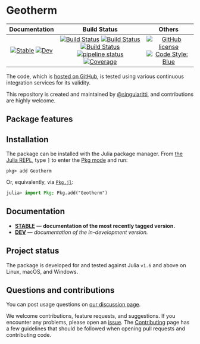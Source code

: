 # Geotherm

|                                 **Documentation**                                  |                                                                                                 **Build Status**                                                                                                 |                                        **Others**                                         |
| :--------------------------------------------------------------------------------: | :--------------------------------------------------------------------------------------------------------------------------------------------------------------------------------------------------------------: | :---------------------------------------------------------------------------------------: |
| [![Stable][docs-stable-img]][docs-stable-url] [![Dev][docs-dev-img]][docs-dev-url] | [![Build Status][gha-img]][gha-url] [![Build Status][appveyor-img]][appveyor-url] [![Build Status][cirrus-img]][cirrus-url] [![pipeline status][gitlab-img]][gitlab-url] [![Coverage][codecov-img]][codecov-url] | [![GitHub license][license-img]][license-url] [![Code Style: Blue][style-img]][style-url] |

[docs-stable-img]: https://img.shields.io/badge/docs-stable-blue.svg
[docs-stable-url]: https://MineralsCloud.github.io/Geotherm.jl/stable
[docs-dev-img]: https://img.shields.io/badge/docs-dev-blue.svg
[docs-dev-url]: https://MineralsCloud.github.io/Geotherm.jl/dev
[gha-img]: https://github.com/MineralsCloud/Geotherm.jl/workflows/CI/badge.svg
[gha-url]: https://github.com/MineralsCloud/Geotherm.jl/actions
[appveyor-img]: https://ci.appveyor.com/api/projects/status/github/MineralsCloud/Geotherm.jl?svg=true
[appveyor-url]: https://ci.appveyor.com/project/singularitti/Geotherm-jl
[cirrus-img]: https://api.cirrus-ci.com/github/MineralsCloud/Geotherm.jl.svg
[cirrus-url]: https://cirrus-ci.com/github/MineralsCloud/Geotherm.jl
[gitlab-img]: https://gitlab.com/singularitti/Geotherm.jl/badges/main/pipeline.svg
[gitlab-url]: https://gitlab.com/singularitti/Geotherm.jl/-/pipelines
[codecov-img]: https://codecov.io/gh/MineralsCloud/Geotherm.jl/branch/main/graph/badge.svg
[codecov-url]: https://codecov.io/gh/MineralsCloud/Geotherm.jl
[license-img]: https://img.shields.io/github/license/MineralsCloud/Geotherm.jl
[license-url]: https://github.com/MineralsCloud/Geotherm.jl/blob/main/LICENSE
[style-img]: https://img.shields.io/badge/code%20style-blue-4495d1.svg
[style-url]: https://github.com/invenia/BlueStyle

The code, which is [hosted on GitHub](https://github.com/MineralsCloud/Geotherm.jl), is tested
using various continuous integration services for its validity.

This repository is created and maintained by
[@singularitti](https://github.com/singularitti), and contributions are highly welcome.

## Package features



## Installation

The package can be installed with the Julia package manager.
From [the Julia REPL](https://docs.julialang.org/en/v1/stdlib/REPL/), type `]` to enter
the [Pkg mode](https://docs.julialang.org/en/v1/stdlib/REPL/#Pkg-mode) and run:

```julia-repl
pkg> add Geotherm
```

Or, equivalently, via [`Pkg.jl`](https://pkgdocs.julialang.org/v1/):

```julia
julia> import Pkg; Pkg.add("Geotherm")
```

## Documentation

- [**STABLE**][docs-stable-url] — **documentation of the most recently tagged version.**
- [**DEV**][docs-dev-url] — _documentation of the in-development version._

## Project status

The package is developed for and tested against Julia `v1.6` and above on Linux, macOS, and
Windows.

## Questions and contributions

You can post usage questions on
[our discussion page](https://github.com/MineralsCloud/Geotherm.jl/discussions).

We welcome contributions, feature requests, and suggestions. If you encounter any problems,
please open an [issue](https://github.com/MineralsCloud/Geotherm.jl/issues).
The [Contributing](@ref) page has
a few guidelines that should be followed when opening pull requests and contributing code.

